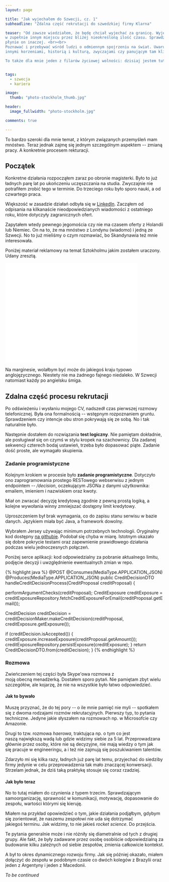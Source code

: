 ```yaml
---
layout: page

title: "Jak wyjechałem do Szwecji, cz. 1"
subheadline: "Zdalna część rekrutacji do szwedzkiej firmy Klarna"

teaser: "Od zawsze wiedziałem, że będę chciał wyjechać za granicę. Wyjechać i pomieszkać
w zupełnie innym miejscu przez bliżej nieokreśloną ilość czasu. Sprawdzić czy gdzie indziej
płynie on inaczej. <br><br>
Poznawać i przebywać wśród ludzi o odmiennym spojrzeniu na świat. Uwarunkowanym
innymi korzeniami, historią i kulturą, zwyczajami czy panującym tam klimatem.<br><br>

To także dla mnie jeden z filarów życiowej wolności: dzisiaj jestem tutaj, jutro mogę być gdzie zechcę..."


tags:
  - szwecja
  - kariera

image:
  thumb: "photo-stockholm_thumb.jpg"

header:
  image_fullwidth: "photo-stockholm.jpg"

comments: true

---
```



To bardzo szeroki dla mnie temat, z którym związanych przemyśleń mam mnóstwo.
Teraz jednak zajmę się jednym szczególnym aspektem -- zmianą pracy. A konkretnie
procesem rekturacji.

## Początek

Konkretne działania rozpocząłem zaraz po obronie magisterki.
Było to już ładnych parę lat po ukończeniu uczęszczania na studia.
Zwyczajnie nie potrafiłem zrobić tego w terminie. Do trzeciego roku
było sporo nauki, a od czwartego praca.

Większość w zasadzie działań odbyła się w [LinkedIn](https://se.linkedin.com/in/rafalpaliwoda).
Zacząłem od odpisania na kilkanaście nieodpowiedzianych wiadomości z ostatniego roku,
które dotyczyły zagranicznych ofert.

Zapytałem wtedy pewnego jegomościa czy nie ma czasem oferty z Holandii lub Niemiec.
On na to, że ma mnóstwo z Londynu (wiadomo) i jedną ze Szwecji.
No to już mieliśmy o czym rozmawiać, bo Skandynawia też mnie interesowała.

Poniżej materiał reklamowy na temat Sztokholmu jakim zostałem uraczony. Udany zresztą.


<div class="flex-video">
    <iframe width="420" height="315" src="//www.youtube.com/embed/CAkdWUjdJyA" frameborder="0" allowfullscreen></iframe>
</div>

Na marginesie, wolałbym być może do jakiegoś kraju typowo anglojęzycznego.
Niestety nie ma żadnego fajnego niedaleko. W Szwecji natomiast każdy po angielsku śmiga.


## Zdalna część procesu rekrutacji

Po odświeżeniu i wysłaniu mojego CV, nadszedł czas pierwszej rozmowy telefonicznej.
Była ona formalnością -- wstępnym rozpoznaniem gruntu. Sprawdzeniem czy intencje obu stron
pokrywają się ze sobą. No i tak naturalnie było.

Następnie dostałem do rozwiązania **test logiczny**. Nie pamiętam dokładnie,
ale posługiwał się on czymś w stylu kropek na szachownicy.
Dla zadanej sekwencji czterech bodaj ustawień, trzeba było dopasować piąte.
Zadanie dość proste, ale wymagało skupienia.

### Zadanie programistyczne

Kolejnym krokiem w procesie było **zadanie programistyczne**. Dotyczyło ono zaprogramowania
prostego RESTowego webserwisu z jednym endpointem -- */decision*,
oczekującym JSONa z danymi użytkownika: emailem, imieniem i nazwiskiem oraz kwoty.

Miał on zwracać decyzję kredytową zgodnie z pewną prostą logiką,
a kolejne wywołania winny zmniejszać dostępny limit kredytowy.

Uproszczeniem był brak wymagania, co do zapisu stanu serwisu w bazie danych.
Językiem miała być Java, a framework dowolny.

Wybrałem Jersey używając minimum potrzebnych technologii. Oryginalny kod dostępny
[na githubie](https://github.com/paliwodar/risk-decision-process).
Podobał się chyba w miarę. Istotnym okazało się dobre pokrycie testami
oraz zapewnienie prawidłowego działania podczas wielu jednoczesnych połączeń.

Poniżej serce aplikacji: kod odpowiedzialny za pobranie aktualnego limitu, podjęcie decyzji
i uwzględnienie ewentualnych zmian w repo.

{% highlight java %}
@POST
@Consumes(MediaType.APPLICATION_JSON)
@Produces(MediaType.APPLICATION_JSON)
public CreditDecisionDTO handleCreditDecisionProcess(CreditProposal creditProposal) {

  performArgumentChecks(creditProposal);
  CreditExposure creditExposure = creditExposureRepository.fetchCreditExposureForEmail(creditProposal.getEmail());

  CreditDecision creditDecision = creditDecisionMaker.makeCreditDecision(creditProposal, creditExposure.getExposure());

  if (creditDecision.isAccepted()) {
    creditExposure.increaseExposure(creditProposal.getAmount());
    creditExposureRepository.persistExposure(creditExposure);
  }
  return CreditDecisionDTO.from(creditDecision);
}
{% endhighlight %}


### Rozmowa

Zwieńczeniem tej części była Skype'owa rozmowa z moją obecną menadżerką.
Dostałem sporo pytań. Nie pamiętam zbyt wielu szczegółów, ale kojarzę, że nie na wszystkie
było łatwo odpowiedzieć.

#### Jak to bywało

Muszę przyznać, że do tej pory -- o ile mnie pamięć nie myli -- spotkałem się z dwoma rodzajami
rozmów rekrutacyjnych. Pierwszy typ, to pytania techniczne.
Jedyne jakie słyszałem na rozmowach np. w Microsofcie czy Amazonie.

Drugi to tzw. rozmowa *haerowa*, traktująca np. o tym co jest naszą największą wadą
lub gdzie widzimy siebie za 5 lat. Przeprowadzana głównie przez osoby,
które nie są decyzyjne, nie mają wiedzy o tym jak się pracuje w engineeringu,
a i też nie zajmują się poszukiwaniem talentów.

Zdarzyło mi się kilka razy, ładnych już parę lat temu, przyjechać do siedziby firmy
jedynie w celu przeprowadzenia tak mało znaczącej konwersacji.
Strzelam jednak, że dziś taką praktykę stosuje się coraz rzadziej.

#### Jak było teraz

No to tutaj miałem do czynienia z typem trzecim. Sprawdzającym samoorganizację,
sprawność w komunikacji, motywację, dopasowanie do zespołu, wartości którymi się kieruję.

Miałem na przykład opowiedzieć o tym, jakie działania podjąłbym, gdybym się zorientował,
że naszemu zespołowi nie uda się dotrzymać jakiegoś terminu.
Jak widzimy, to nie jakieś *rocket science*. Do przejścia.

Te pytania generalnie może i nie różniły się diametralnie od tych z drugiej grupy.
Ale fakt, że były zadawane przez osobę osobiście odpowiedzialną za budowanie kilku zależnych
od siebie zespołów, zmienia całkowicie kontekst.

A był to okres dynamicznego rozwoju firmy. Jak się później okazało, miałem dołączyć do zespołu
w podobnym czasie co dwóch kolegów z Brazylii oraz jeden z Argentyny i jeden z Macedonii.

*To be continued*